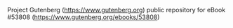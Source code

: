 Project Gutenberg (https://www.gutenberg.org) public repository for
eBook #53808 (https://www.gutenberg.org/ebooks/53808)
